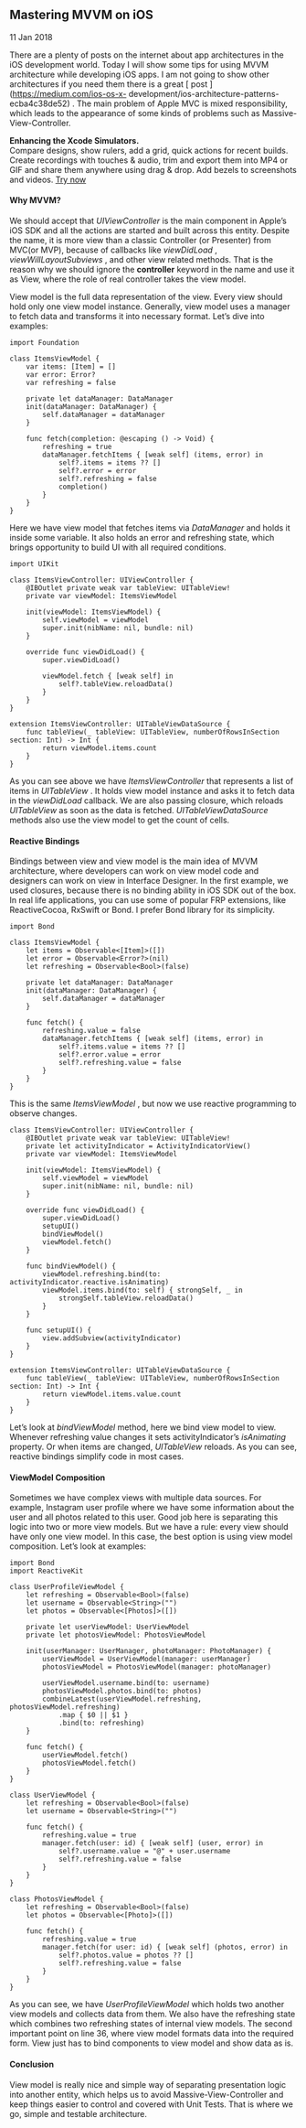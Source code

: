 ##  Mastering MVVM on iOS

11 Jan 2018

There are a plenty of posts on the internet about app architectures in the iOS
development world. Today I will show some tips for using MVVM architecture
while developing iOS apps. I am not going to show other architectures if you
need them there is a great [ post ](https://medium.com/ios-os-x-
development/ios-architecture-patterns-ecba4c38de52) . The main problem of
Apple MVC is mixed responsibility, which leads to the appearance of some kinds
of problems such as Massive-View-Controller.

**Enhancing the Xcode Simulators.**  
Compare designs, show rulers, add a grid, quick actions for recent builds.
Create recordings with touches & audio, trim and export them into MP4 or GIF
and share them anywhere using drag & drop. Add bezels to screenshots and
videos. [ Try now ](https://gumroad.com/a/931293139/ftvbh)

####  Why MVVM?

We should accept that _UIViewController_ is the main component in Apple’s iOS
SDK and all the actions are started and built across this entity. Despite the
name, it is more view than a classic Controller (or Presenter) from MVC(or
MVP), because of callbacks like _viewDidLoad_ , _viewWillLayoutSubviews_ , and
other view related methods. That is the reason why we should ignore the
**controller** keyword in the name and use it as View, where the role of real
controller takes the view model.

View model is the full data representation of the view. Every view should hold
only one view model instance. Generally, view model uses a manager to fetch
data and transforms it into necessary format. Let’s dive into examples:

    
    
    import Foundation
    
    class ItemsViewModel {
        var items: [Item] = []
        var error: Error?
        var refreshing = false
        
        private let dataManager: DataManager
        init(dataManager: DataManager) {
            self.dataManager = dataManager
        }
        
        func fetch(completion: @escaping () -> Void) {
            refreshing = true
            dataManager.fetchItems { [weak self] (items, error) in
                self?.items = items ?? []
                self?.error = error
                self?.refreshing = false
                completion()
            }
        }
    }
    

Here we have view model that fetches items via _DataManager_ and holds it
inside some variable. It also holds an error and refreshing state, which
brings opportunity to build UI with all required conditions.

    
    
    import UIKit
    
    class ItemsViewController: UIViewController {
        @IBOutlet private weak var tableView: UITableView!
        private var viewModel: ItemsViewModel
        
        init(viewModel: ItemsViewModel) {
            self.viewModel = viewModel
            super.init(nibName: nil, bundle: nil)
        }
        
        override func viewDidLoad() {
            super.viewDidLoad()
            
            viewModel.fetch { [weak self] in
                self?.tableView.reloadData()
            }
        }
    }
    
    extension ItemsViewController: UITableViewDataSource {
        func tableView(_ tableView: UITableView, numberOfRowsInSection section: Int) -> Int {
            return viewModel.items.count
        }
    }
    

As you can see above we have _ItemsViewController_ that represents a list of
items in _UITableView_ . It holds view model instance and asks it to fetch
data in the _viewDidLoad_ callback. We are also passing closure, which reloads
_UITableView_ as soon as the data is fetched. _UITableViewDataSource_ methods
also use the view model to get the count of cells.

####  Reactive Bindings

Bindings between view and view model is the main idea of MVVM architecture,
where developers can work on view model code and designers can work on view in
Interface Designer. In the first example, we used closures, because there is
no binding ability in iOS SDK out of the box. In real life applications, you
can use some of popular FRP extensions, like ReactiveCocoa, RxSwift or Bond. I
prefer Bond library for its simplicity.

    
    
    import Bond
    
    class ItemsViewModel {
        let items = Observable<[Item]>([])
        let error = Observable<Error?>(nil)
        let refreshing = Observable<Bool>(false)
        
        private let dataManager: DataManager
        init(dataManager: DataManager) {
            self.dataManager = dataManager
        }
        
        func fetch() {
            refreshing.value = false
            dataManager.fetchItems { [weak self] (items, error) in
                self?.items.value = items ?? []
                self?.error.value = error
                self?.refreshing.value = false
            }
        }
    }
    

This is the same _ItemsViewModel_ , but now we use reactive programming to
observe changes.

    
    
    class ItemsViewController: UIViewController {
        @IBOutlet private weak var tableView: UITableView!
        private let activityIndicator = ActivityIndicatorView()
        private var viewModel: ItemsViewModel
        
        init(viewModel: ItemsViewModel) {
            self.viewModel = viewModel
            super.init(nibName: nil, bundle: nil)
        }
        
        override func viewDidLoad() {
            super.viewDidLoad()
            setupUI()
            bindViewModel()
            viewModel.fetch()
        }
        
        func bindViewModel() {
            viewModel.refreshing.bind(to: activityIndicator.reactive.isAnimating)
            viewModel.items.bind(to: self) { strongSelf, _ in
                strongSelf.tableView.reloadData()
            }
        }
        
        func setupUI() {
            view.addSubview(activityIndicator)
        }
    }
    
    extension ItemsViewController: UITableViewDataSource {
        func tableView(_ tableView: UITableView, numberOfRowsInSection section: Int) -> Int {
            return viewModel.items.value.count
        }
    }
    

Let’s look at _bindViewModel_ method, here we bind view model to view.
Whenever refreshing value changes it sets activityIndicator’s _isAnimating_
property. Or when items are changed, _UITableView_ reloads. As you can see,
reactive bindings simplify code in most cases.

####  ViewModel Composition

Sometimes we have complex views with multiple data sources. For example,
Instagram user profile where we have some information about the user and all
photos related to this user. Good job here is separating this logic into two
or more view models. But we have a rule: every view should have only one view
model. In this case, the best option is using view model composition. Let’s
look at examples:

    
    
    import Bond
    import ReactiveKit
    
    class UserProfileViewModel {
        let refreshing = Observable<Bool>(false)
        let username = Observable<String>("")
        let photos = Observable<[Photos]>([])
        
        private let userViewModel: UserViewModel
        private let photosViewModel: PhotosViewModel
        
        init(userManager: UserManager, photoManager: PhotoManager) {
            userViewModel = UserViewModel(manager: userManager)
            photosViewModel = PhotosViewModel(manager: photoManager)
            
            userViewModel.username.bind(to: username)
            photosViewModel.photos.bind(to: photos)
            combineLatest(userViewModel.refreshing, photosViewModel.refreshing)
                .map { $0 || $1 }
                .bind(to: refreshing)
        }
        
        func fetch() {
            userViewModel.fetch()
            photosViewModel.fetch()
        }
    }
    
    class UserViewModel {
        let refreshing = Observable<Bool>(false)
        let username = Observable<String>("")
        
        func fetch() {
            refreshing.value = true
            manager.fetch(user: id) { [weak self] (user, error) in
                self?.username.value = "@" + user.username
                self?.refreshing.value = false
            }
        }
    }
    
    class PhotosViewModel {
        let refreshing = Observable<Bool>(false)
        let photos = Observable<[Photo]>([])
        
        func fetch() {
            refreshing.value = true
            manager.fetch(for user: id) { [weak self] (photos, error) in
                self?.photos.value = photos ?? []
                self?.refreshing.value = false
            }
        }
    }
    

As you can see, we have _UserProfileViewModel_ which holds two another view
models and collects data from them. We also have the refreshing state which
combines two refreshing states of internal view models. The second important
point on line 36, where view model formats data into the required form. View
just has to bind components to view model and show data as is.

####  Conclusion

View model is really nice and simple way of separating presentation logic into
another entity, which helps us to avoid Massive-View-Controller and keep
things easier to control and covered with Unit Tests. That is where we go,
simple and testable architecture.


